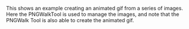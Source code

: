 This shows an example creating an animated gif from a series of images.  Here the
PNGWalkTool is used to manage the images, and note that the PNGWalk Tool is 
also able to create the animated gif.
